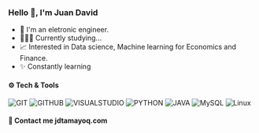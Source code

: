 <h3 align="left">Hello 👋, I'm Juan David</h3>

- 🌷 I'm an eletronic engineer.
- 👩🏻‍🎓 Currently studying...
- 📈 Interested in Data science, Machine learning for Economics and Finance. 
- ✨ Constantly learning   

 
<div align="left">
<h4 align="left"> ⚙️ Tech & Tools</h4>
 
 
![GIT](http://img.shields.io/badge/-Git-8787ff?style=flat&logo=git&logoColor=white)
![GITHUB](http://img.shields.io/badge/-Github-8787ff?style=flat&logo=github&logoColor=white)
![VISUALSTUDIO](http://img.shields.io/badge/-VS%20Code-8787ff?style=flat&logo=visual%20studio%20code&logoColor=white)
![PYTHON](http://img.shields.io/badge/-Python-8787ff?style=flat&logo=python&logoColor=white)
![JAVA](https://img.shields.io/badge/-Java-8787ff?style=flat&logo=java&logoColor=white)
![MySQL](http://img.shields.io/badge/-MySQL-8787ff?style=flat&logo=mysql&logoColor=white)
![Linux](http://img.shields.io/badge/-Linux-8787ff?style=flat&logo=linux&logoColor=white)


<h4 align="left"> 🎈 Contact me jdtamayoq.com </h4>


